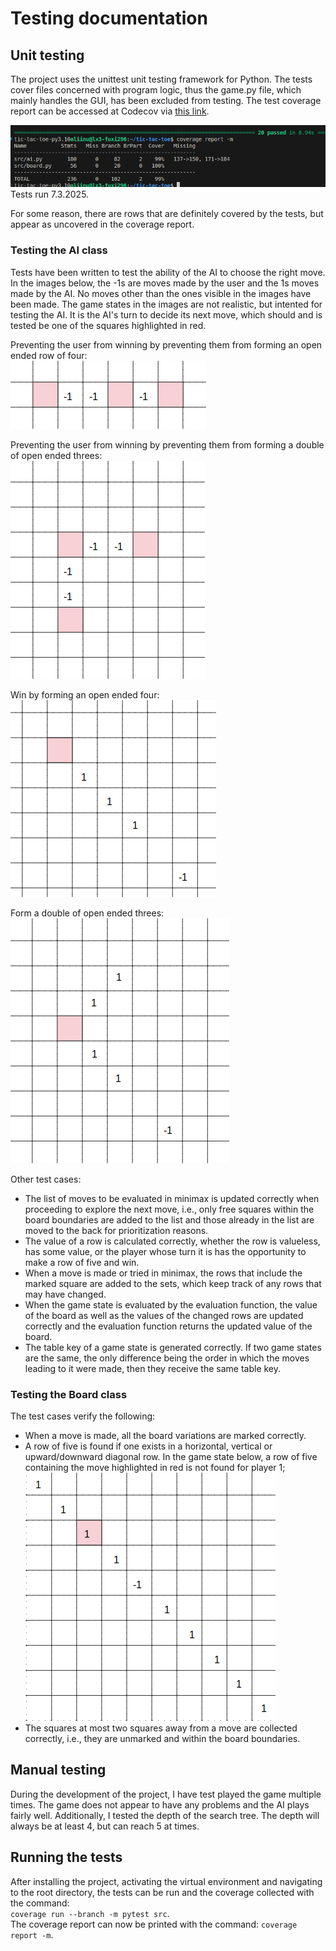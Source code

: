 # Testing documentation

## Unit testing
The project uses the unittest unit testing framework for Python. The tests cover files concerned with program logic, thus the game.py file, which mainly handles the GUI, has been excluded from testing. The test coverage report can be accessed at Codecov via [this link](https://app.codecov.io/github/liinu-a/tic-tac-toe "Codecov report for tic-tac-toe").

![Test coverage](https://github.com/liinu-a/tic-tac-toe/blob/main/documentation/test_coverage.png)  
Tests run 7.3.2025.

For some reason, there are rows that are definitely covered by the tests, but appear as uncovered in the coverage report.

### Testing the AI class
Tests have been written to test the ability of the AI to choose the right move. In the images below, the -1s are moves made by the user and the 1s moves made by the AI. No moves other than the ones visible in the images have been made. The game states in the images are not realistic, but intented for testing the AI. It is the AI's turn to decide its next move, which should and is tested be one of the squares highlighted in red.

Preventing the user from winning by preventing them from forming an open ended row of four:  
![A potential open ended four for the user](https://github.com/liinu-a/tic-tac-toe/blob/main/documentation/broken_three_threat.png)

Preventing the user from winning by preventing them from forming a double of open ended threes:  
![A potential double of open ended threes for the user](https://github.com/liinu-a/tic-tac-toe/blob/main/documentation/double_three_threat.png)

Win by forming an open ended four:  
![Form an open ended four](https://github.com/liinu-a/tic-tac-toe/blob/main/documentation/open_ends_three_win.png)

Form a double of open ended threes:  
![Form a double of open ended threes](https://github.com/liinu-a/tic-tac-toe/blob/main/documentation/form_double_three.png)

Other test cases:
- The list of moves to be evaluated in minimax is updated correctly when proceeding to explore the next move, i.e., only free squares within the board boundaries are added to the list and those already in the list are moved to the back for prioritization reasons.
- The value of a row is calculated correctly, whether the row is valueless, has some value, or the player whose turn it is has the opportunity to make a row of five and win.
- When a move is made or tried in minimax, the rows that include the marked square are added to the sets, which keep track of any rows that may have changed.
- When the game state is evaluated by the evaluation function, the value of the board as well as the values of the changed rows are updated correctly and the evaluation function returns the updated value of the board.
- The table key of a game state is generated correctly. If two game states are the same, the only difference being the order in which the moves leading to it were made, then they receive the same table key.

### Testing the Board class
The test cases verify the following:
- When a move is made, all the board variations are marked correctly.
- A row of five is found if one exists in a horizontal, vertical or upward/downward diagonal row. In the game state below, a row of five containing the move highlighted in red is not found for player 1;  
![No row of five found](https://github.com/liinu-a/tic-tac-toe/blob/main/documentation/no_row_of_five.png)
- The squares at most two squares away from a move are collected correctly, i.e., they are unmarked and within the board boundaries.

## Manual testing
During the development of the project, I have test played the game multiple times. The game does not appear to have any problems and the AI plays fairly well. Additionally, I tested the depth of the search tree. The depth will always be at least 4, but can reach 5 at times.

## Running the tests
After installing the project, activating the virtual environment and navigating to the root directory, the tests can be run and the coverage collected with the command:  
`coverage run --branch -m pytest src`.  
The coverage report can now be printed with the command:
`coverage report -m`.
